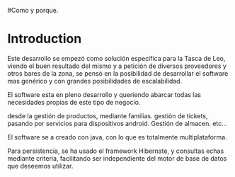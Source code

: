 #Como y porque.

# Introduction #

Este desarrollo se empezó como solución especifica para la Tasca de Leo, viendo el buen resultado del mismo y a petición de diversos proveedores y otros bares de la zona, se pensó en la posibilidad de desarrollar el software mas genérico y con grandes posibilidades de escalabilidad.

El software esta en pleno desarrollo y queriendo abarcar todas las necesidades propias de este tipo de negocio.

desde la gestión de productos, mediante familias.
gestión de tickets, pasando por servicios para dispositivos android.
Gestión de almacen. etc...


El software se a creado con java, con lo que es totalmente multiplataforma.

Para persistencia, se ha usado el framework Hibernate, y consultas echas mediante criteria, facilitando ser independiente del motor de base de datos que deseemos utilizar.